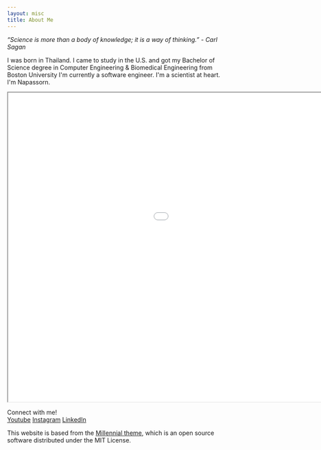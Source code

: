 ```yaml
---
layout: misc
title: About Me
---
```

*“Science is more than a body of knowledge; it is a way of thinking.” - Carl Sagan*

I was born in Thailand. I came to study in the U.S. and got my Bachelor of Science degree in Computer Engineering & Biomedical Engineering from Boston University I'm currently a software engineer. I'm a scientist at heart. I'm Napassorn.

<p align="center"><iframe src="{{ site.github.url }}/assets/img/CV_Lerdsudwichai.pdf" width="1280" height="720" style="align:center">
</iframe></p>

Connect with me!  
[Youtube](https://www.youtube.com/channel/UCVx7MO0W8o9ZmsivUuFKC0A)
[Instagram](https://www.instagram.com/pearysphoto/)
[LinkedIn](https://www.linkedin.com/in/napassornlerdsudwichai/)  
 

This website is based from the [Millennial theme](https://lenpaul.github.io/Millennial/), which is an open source software distributed under the MIT License.
